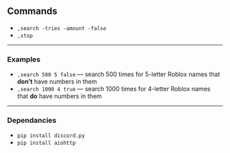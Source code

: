 ## Commands

- `,search -tries -amount -false`
- `,stop`

---

### Examples

- `,search 500 5 false` — search 500 times for 5-letter Roblox names that **don’t** have numbers in them  
- `,search 1000 4 true` — search 1000 times for 4-letter Roblox names that **do** have numbers in them

---

### Dependancies 

- `pip install discord.py` 
- `pip install aiohttp` 

